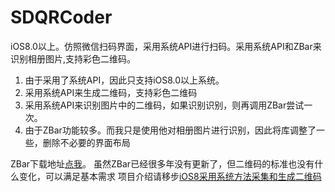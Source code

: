 # SDQRCoder
iOS8.0以上。仿照微信扫码界面，采用系统API进行扫码。采用系统API和ZBar来识别相册图片,支持彩色二维码。

1. 由于采用了系统API，因此只支持iOS8.0以上系统。
2. 采用系统API来生成二维码，支持彩色二维码
3. 采用系统API来识别图片中的二维码，如果识别识别，则再调用ZBar尝试一次。
4. 由于ZBar功能较多。而我只是使用他对相册图片进行识别，因此将库调整了一些，删除不必要的界面布局

ZBar下载地址[点我](https://github.com/ZBar/ZBar)。
虽然ZBar已经很多年没有更新了，但二维码的标准也没有什么变化，可以满足基本需求
项目介绍请移步[iOS8采用系统方法采集和生成二维码](http://www.jianshu.com/p/49d46e300388)
